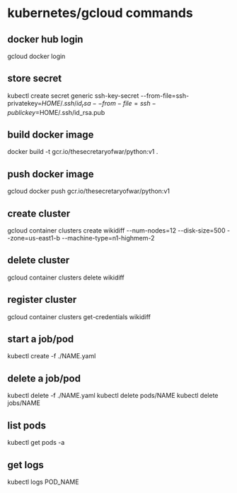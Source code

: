 # kubernetes/gcloud commands

## docker hub login
gcloud docker login

## store secret
kubectl create secret generic ssh-key-secret --from-file=ssh-privatekey=$HOME/.ssh/id_rsa --from-file=ssh-publickey=$HOME/.ssh/id_rsa.pub

## build docker image
docker build -t gcr.io/thesecretaryofwar/python:v1 .

## push docker image
gcloud docker push gcr.io/thesecretaryofwar/python:v1

## create cluster
gcloud container clusters create wikidiff --num-nodes=12 --disk-size=500 --zone=us-east1-b --machine-type=n1-highmem-2

## delete cluster
gcloud container clusters delete wikidiff

## register cluster
gcloud container clusters get-credentials wikidiff

## start a job/pod
kubectl create -f ./NAME.yaml

## delete a job/pod
kubectl delete -f ./NAME.yaml
kubectl delete pods/NAME
kubectl delete jobs/NAME

## list pods
kubectl get pods -a

## get logs
kubectl logs POD_NAME
